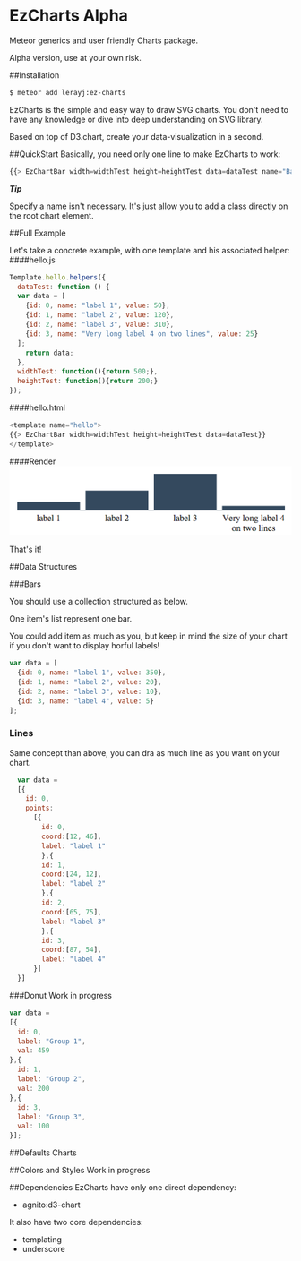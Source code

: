 # EzCharts Alpha
Meteor generics and user friendly Charts package.

Alpha version, use at your own risk.


##Installation


```bash
$ meteor add lerayj:ez-charts
```
EzCharts is the simple and easy way to draw SVG charts. 
You don't need to have any knowledge or dive into deep understanding on SVG library.

Based on top of D3.chart, create your data-visualization in a second.


##QuickStart
Basically, you need only one line to make EzCharts to work:
```javascript
{{> EzChartBar width=widthTest height=heightTest data=dataTest name="BarChartCool"}}
```
**_Tip_**


Specify a name isn't necessary. It's just allow you to add a class directly on the root chart element.

##Full Example

Let's take a concrete example, with one template and his associated helper:
####hello.js


```javascript
Template.hello.helpers({
  dataTest: function () {
  var data = [
    {id: 0, name: "label 1", value: 50},
    {id: 1, name: "label 2", value: 120},
    {id: 2, name: "label 3", value: 310},
    {id: 3, name: "Very long label 4 on two lines", value: 25}
  ];
    return data;
  },
  widthTest: function(){return 500;},
  heightTest: function(){return 200;}
});
```

####hello.html


```javascript
<template name="hello">
{{> EzChartBar width=widthTest height=heightTest data=dataTest}}
</template>
```

####Render
![alt text](./ez-charts/images/scBarChart.png "Default BarChart")

That's it!


##Data Structures

###Bars

You should use  a collection structured as below.

One item's list represent one bar.

You could add item as much as you, but keep in mind the size of your chart if you don't want
to display horful labels!

```javascript
var data = [
  {id: 0, name: "label 1", value: 350},
  {id: 1, name: "label 2", value: 20},
  {id: 2, name: "label 3", value: 10},
  {id: 3, name: "label 4", value: 5}
];
```
### Lines

Same concept than above, you can dra as much line as you want on your chart.


```javascript
  var data = 
  [{
    id: 0,
    points: 
      [{
        id: 0,
        coord:[12, 46],
        label: "label 1"
        },{
        id: 1,
        coord:[24, 12],
        label: "label 2"
        },{
        id: 2,
        coord:[65, 75],
        label: "label 3"
        },{
        id: 3,
        coord:[87, 54],
        label: "label 4"
      }]
  }]
```

###Donut
Work in progress

```javascript
var data = 
[{
  id: 0,
  label: "Group 1",
  val: 459
},{
  id: 1,
  label: "Group 2",
  val: 200
},{
  id: 3,
  label: "Group 3",
  val: 100
}];
```
##Defaults Charts



##Colors and Styles
Work in progress


##Dependencies
EzCharts have only one direct dependency:
- agnito:d3-chart

It also have two core dependencies:
- templating
- underscore
